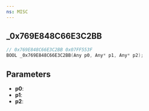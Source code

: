 ```yaml
---
ns: MISC
---
```

## _0x769E848C66E3C2BB

```c
// 0x769E848C66E3C2BB 0x07FF553F
BOOL _0x769E848C66E3C2BB(Any p0, Any* p1, Any* p2);
```

## Parameters
* **p0**:
* **p1**:
* **p2**:
